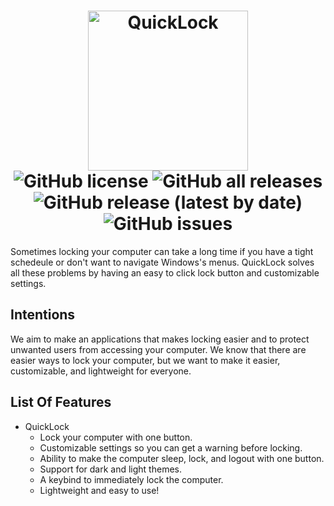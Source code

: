 <h1 align="center">
   <img src="https://user-images.githubusercontent.com/53088136/145694415-865e38fc-757c-4668-a9dc-50605b2961eb.png" alt="QuickLock" height="256" /><br>
  <img alt="GitHub license" src="https://img.shields.io/github/license/litetools/QuickLock?style=flat-square"> <img alt="GitHub all releases" src="https://img.shields.io/github/downloads/LiteTools/QuickLock/total?style=flat-square"> <img alt="GitHub release (latest by date)" src="https://img.shields.io/github/v/release/LiteTools/QuickLock?style=flat-square"> <img alt="GitHub issues" src="https://img.shields.io/github/issues/LiteTools/QuickLock?style=flat-square">
</h1>

Sometimes locking your computer can take a long time if you have a tight schedeule or don't want to navigate Windows's menus. QuickLock solves all these problems by having an easy to click lock button and customizable settings.

## Intentions
We aim to make an applications that makes locking easier and to protect unwanted users from accessing your computer. We know that there are easier ways to lock your computer, but we want to make it easier, customizable, and lightweight for everyone.
   
## List Of Features
   
- QuickLock
   - Lock your computer with one button.
   - Customizable settings so you can get a warning before locking.
   - Ability to make the computer sleep, lock, and logout with one button.
   - Support for dark and light themes.
   - A keybind to immediately lock the computer.
   - Lightweight and easy to use!
